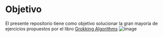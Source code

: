 # Objetivo  
El presente repositorio tiene como objetivo solucionar la gran mayoría de ejercicios propuestos por el libro [Grokking Algorithms](https://edu.anarcho-copy.org/Algorithm/grokking-algorithms-illustrated-programmers-curious.pdf) 
![image](https://github.com/Oswe-gif/grokking-algorithms/assets/84868357/bc83c2b8-5a5c-4f45-864d-e3362ddad101)
